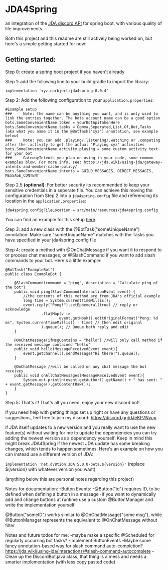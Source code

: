 # JDA4Spring

an integration of the [JDA discord API](https://github.com/discord-jda/JDA) for spring boot, with various quality of life improvements.


Both this project and this readme are still actively being worked on, but here's a simple getting started for now:

## Getting started:

Step 0: create a spring boot project if you haven't already

Step 1: add the following line to your build.gradle to import the library:

```
implementation 'xyz.norbjert:jda4spring:0.0.4'
```

Step 2: Add the following configuration to your `application.properties`:

```
#Example setup
###     Note: the name can be anything you want, and is only used to link the entries together. The bots account name can be a good option
bots.SomeConvenientName.token = yourBotApiTokenHere
bots.SomeConvenientName.tasks = Comma,Seperated,List,Of,Bot,Tasks  (aka what you name it in the @BotTask("xyz") annotation, see example below)
###     Note: you can add .playing/.listening/.watching or .competing after the .activity to get the actual "Playing xyz" activities
bots.SomeConvenientName.activity.playing = some custom activity text for your bot
###     GatewayIntents you plan on using in your code, some common examples blow. For more info, see: https://jda.wiki/using-jda/gateway-intents-and-member-cache-policy/
bots.SomeConvenientName.intents = GUILD_MESSAGES, DIRECT_MESSAGES, MESSAGE_CONTENT
```

Step 2.5 **(optional)**: For better security its recommended to keep your sensitive credentials in a seperate file. 
You can achieve this moving the configuration from Step 2 into a `jda4spring.config` file and referencing its location in the `application.properties`:

```jda4spring.configFileLocation = src/main/resources/jda4spring.config```

You can find an example for this setup [here](https://github.com/norbjert/JDA4Spring/tree/master/src/main/resources).

Step 3: add a new class with the @BotTask("someUniqueName") annotation. Make sure "someUniqueName" matches
with the Tasks you have specified in your jda4spring.config file

Step 4: create a method with @OnChatMessage if you want it to respond to or process chat messages, or @SlashCommand
if you want to add slash commands to your bot. Here's a little example:


```
@BotTask("ExampleBot")
public class ExampleBot {

    @SlashCommand(command = "ping", description = "Calculate ping of the bot")
    public void ping(SlashCommandInteractionEvent event) {
        //the contents of this method are from JDA's official example
        long time = System.currentTimeMillis();
        event.reply("Pong!").setEphemeral(true) // reply or acknowledge
                .flatMap(v ->
                        event.getHook().editOriginalFormat("Pong: %d ms", System.currentTimeMillis() - time) // then edit original
                ).queue(); // Queue both reply and edit
    }
    
    @OnChatMessage(ifMsgContains = "hello") //will only call method if the received message contained "hello"
    public void hello(MessageReceivedEvent event){
        event.getChannel().sendMessage("Hi there!").queue();
    }
    
    @OnChatMessage //will be called on any chat message the bot receives
    public void onAllChatMessages(MessageReceivedEvent event){
        System.out.println(event.getAuthor().getName() + " has sent: " + event.getMessage().getContentRaw());
    }
}
```


Step 5: That's it! That's all you need, enjoy your new discord bot!


If you need help with getting things set up right or have any questions or suggestions, feel free to join my discord:
https://discord.gg/dJeKP7Nyup









if JDA itself updates to a new version and you really want to use the new feature(s) without waiting for me to update the dependencies you can try adding the newest version as a dependency yourself. Keep in mind this might break JDA4Spring if the newest JDA update has some breaking changes, which tends to happen sometimes. Here's an example on how you can instead use a different version of JDA:

`implementation 'net.dv8tion:JDA:5.0.0-beta.${version}'`
(replace ${version} with whatever version you want)




(anything below this are personal notes regarding this project)




Notes for documentation:
-Button Events:
-@Button("id") requires ID, to be defined when defining a button in a message
-if you want to dynamically add and change buttons at runtime use a custom @ButtonManager and write the implementation yourself

@Button("someID") works similar to @OnChatMessage("some msg"), while @ButtonManager represents the equivalent to @OnChatMessage without filter


Notes and future todos for me:
-maybe make a specific @Scheduled for regularly occurring bot tasks?
-Implement ButtonEvents
-Maybe some fancy annotation-based way for slash command auto-completion? https://jda.wiki/using-jda/interactions/#slash-command-autocomplete
-Clean up the DiscordBot.java class, that thing is a mess and needs a smarter implementation (with less copy pasted code)
